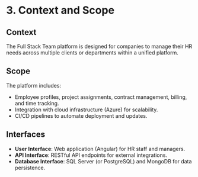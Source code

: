 # 3. Context and Scope

## Context
The Full Stack Team platform is designed for companies to manage their HR needs across multiple clients or departments within a unified platform.

## Scope
The platform includes:
- Employee profiles, project assignments, contract management, billing, and time tracking.
- Integration with cloud infrastructure (Azure) for scalability.
- CI/CD pipelines to automate deployment and updates.

## Interfaces
- **User Interface**: Web application (Angular) for HR staff and managers.
- **API Interface**: RESTful API endpoints for external integrations.
- **Database Interface**: SQL Server (or PostgreSQL) and MongoDB for data persistence.
